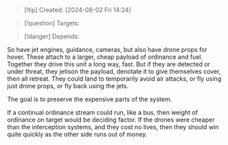 
>[!tip] Created: [2024-08-02 Fri 14:24]

>[!question] Targets: 

>[!danger] Depends: 

So have jet engines, guidance, cameras, but also have drone props for hover.
These attach to a larger, cheap payload of ordinance and fuel.
Together they drive this unit a long way, fast.
But if they are detected or under threat, they jetison the payload, denotate it to give themselves cover, then all retreat.  They could land to temporarily avoid air attacks, or fly using just drone props, or fly back using the jets.

The goal is to preserve the expensive parts of the system.

If a continual ordinance stream could run, like a bus, then weight of ordinance on target would be deciding factor.
If the drones were cheaper than the interception systems, and they cost no lives, then they should win quite quickly as the other side runs out of money.